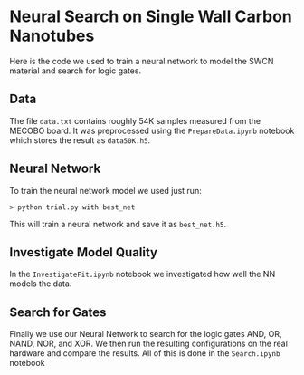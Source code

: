 # Neural Search on Single Wall Carbon Nanotubes

Here is the code we used to train a neural network to model the SWCN material and search for logic gates.

## Data
The file `data.txt` contains roughly 54K samples measured from the MECOBO board.
It was preprocessed using the `PrepareData.ipynb` notebook which stores the result as `data50K.h5`.

## Neural Network
To train the neural network model we used just run: 
    
    > python trial.py with best_net

This will train a neural network and save it as `best_net.h5`.

## Investigate Model Quality
In the `InvestigateFit.ipynb` notebook we investigated how well the NN models the data.

## Search for Gates
Finally we use our Neural Network to search for the logic gates AND, OR, NAND, NOR, and XOR.
We then run the resulting configurations on the real hardware and compare the results.
All of this is done in the `Search.ipynb` notebook


